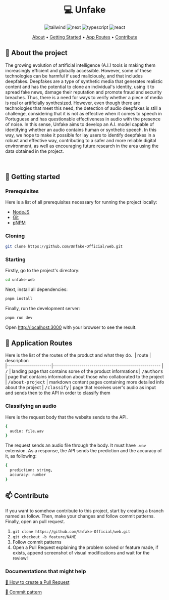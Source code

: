 <h1 align="center" style="font-weight: bold;">💻 Unfake</h1>

<div align="center">
  <img src="https://img.shields.io/badge/Tailwind%20CSS-06B6D4.svg?style=for-the-badge&logo=Tailwind-CSS&logoColor=white" alt="tailwind"/>
  <img src="https://img.shields.io/badge/Next-black?style=for-the-badge&logo=next.js&logoColor=white" alt="next"/>
  <img src="https://img.shields.io/badge/typescript-%23007ACC.svg?style=for-the-badge&logo=typescript&logoColor=white" alt="typescript"/>
  <img src="https://img.shields.io/badge/React-61DAFB.svg?style=for-the-badge&logo=React&logoColor=black" alt="react"/>
</div>

<p align="center">
 <a href="#about">About</a> • 
 <a href="#started">Getting Started</a> • 
 <a href="#started">App Routes</a> • 
 <a href="#contribute">Contribute</a>
</p>


<h2 id="about">📌 About the project</h2>
<p>
The growing evolution of artificial intelligence (A.I.) tools is making them increasingly efficient and globally accessible. However, some of these technologies can be harmful if used maliciously, and that includes deepfakes. Deepfakes are a type of synthetic media that generates realistic content and has the potential to clone an individual's identity, using it to spread fake news, damage their reputation and promote fraud and security breaches. Thus, there is a need for ways to verify whether a piece of media is real or artificially synthesized. However, even though there are technologies that meet this need, the detection of audio deepfakes is still a challenge, considering that it is not as effective when it comes to speech in Portuguese and has questionable effectiveness in audio with the presence of noise. In this sense, Unfake aims to develop an A.I. model capable of identifying whether an audio contains human or synthetic speech. In this way, we hope to make it possible for lay users to identify deepfakes in a robust and effective way, contributing to a safer and more reliable digital environment, as well as encouraging future research in the area using the data obtained in the project.</p>
<br>

<h2 id="started">🚀 Getting started</h2>

<h3>Prerequisites</h3>

Here is a list of all prerequisites necessary for running the project locally:

- [NodeJS](https://nodejs.org)
- [Git](https://git-scm.com)
- [pNPM](https://pnpm.io)

<h3>Cloning</h3>

```bash
git clone https://github.com/Unfake-Official/web.git
```

<h3>Starting</h3>

Firstly, go to the project's directory: 
```bash
cd unfake-web
```

Next, install all dependencies: 

```bash
pnpm install
```

Finally, run the development server: 

```bash
pnpm run dev
```

Open [http://localhost:3000](http://localhost:3000) with your browser to see the result.


<h2 id="routes">📍 Application Routes</h2>

Here is the list of the routes of the product and what they do.
​
| route               | description                                          
|----------------------|-----------------------------------------------------
| <kbd>/</kbd>     | landing page that contains some of the product informations
| <kbd>/authors</kbd>     | page that contains information about those who collaborated to the project
| <kbd>/about-project</kbd>     | markdown content pages containing more detailed info about the project
| <kbd>/classify</kbd>     | page that receives user's audio as input and sends then to the API in order to classify them

<h3>Classifying an audio</h3>
<p>Here is the request body that the website sends to the API.</p>

```bash
{
  audio: file.wav
}
```
The request sends an audio file through the body. It must have ```.wav``` extension. As a response, the API sends the prediction and the accuracy of it, as following:

```bash
{
  prediction: string,
  accuracy: number
}
```

<h2 id="contribute">📫 Contribute</h2>

If you want to somehow contribute to this project, start by creating a branch named as follow. Then, make your changes and follow commit patterns. Finally, open an pull request. 

1. `git clone https://github.com/Unfake-Official/web.git`
2. `git checkout -b feature/NAME`
3. Follow commit patterns
4. Open a Pull Request explaining the problem solved or feature made, if exists, append screenshot of visual modifications and wait for the review!

<h3>Documentations that might help</h3>

[📝 How to create a Pull Request](https://www.atlassian.com/br/git/tutorials/making-a-pull-request)

[💾 Commit pattern](https://gist.github.com/joshbuchea/6f47e86d2510bce28f8e7f42ae84c716)
